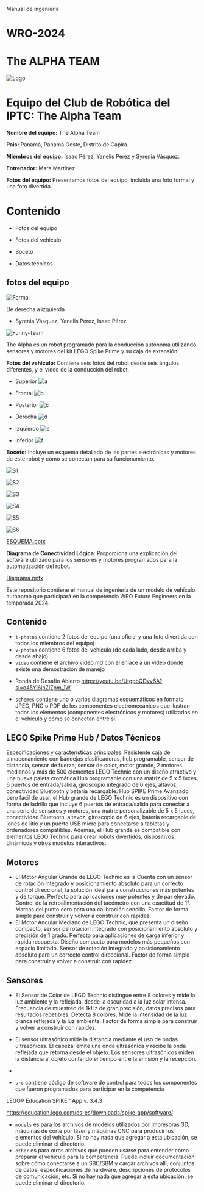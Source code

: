 Manual de ingeniería
# WRO-2024
# The ALPHA TEAM

![Logo](https://github.com/ROBOTICAIPTC/Alfa_Team/blob/main/other/logo-equipo.png)

Equipo del Club de Robótica del IPTC:  The  Alpha Team
====


**Nombre del equipo:**   The Alpha Team

**Pais:** Panamá, Panamá Oeste, Distrito de Capira.

**Miembros del equipo:** Isaac Pérez, Yanelis Pérez y Syrenia Vásquez.

**Entrenador:** Mara Martínez 

**Fotos del equipo:** Presentamos fotos del equipo, incluida una foto formal y una foto divertida.
# Contenido 
* Fotos del equipo    

* Fotos del vehiculo 

* Boceto

* Datos técnicos
## fotos del equipo  
![Formal](https://github.com/ROBOTICAIPTC/Alfa_Team/blob/main/t-photos/formal.jpg)

De derecha a izquierda
- Syrenia Vásquez, Yanelis Pérez, Isaac Pérez

![Funny-Team](https://github.com/ROBOTICAIPTC/Alfa_Team/blob/main/t-photos/funny-team.jpg)

The Alpha es un robot programado para la conducción autónoma utilizando sensores y motores del kit LEGO Spike Prime y su caja de extensión.

**Fotos del vehículo:** Contiene seis fotos del robot desde seis ángulos diferentes, y el vídeo de la conducción del robot.

- Superior
![a](https://github.com/ROBOTICAIPTC/Alfa_Team/blob/main/v-photos/a.jpg)

- Frontal
![b](https://github.com/ROBOTICAIPTC/Alfa_Team/blob/main/v-photos/b.jpg)

- Posterior
![c](https://github.com/ROBOTICAIPTC/Alfa_Team/blob/main/v-photos/c.jpg)

- Derecha
![d](https://github.com/ROBOTICAIPTC/Alfa_Team/blob/main/v-photos/d.jpg)

- Izquierdo
![e](https://github.com/ROBOTICAIPTC/Alfa_Team/blob/main/v-photos/e.jpg)

- Inferior
![f](https://github.com/ROBOTICAIPTC/Alfa_Team/blob/main/v-photos/f.jpg)


**Boceto:** Incluye un esquema detallado de las partes electrónicas y motores de este robot y cómo se conectan para su funcionamiento.

![S1](https://github.com/ROBOTICAIPTC/Alfa_Team/blob/main/schemes/Slide1.JPG)

![S2](https://github.com/ROBOTICAIPTC/Alfa_Team/blob/main/schemes/Slide2.JPG)

![S3](https://github.com/ROBOTICAIPTC/Alfa_Team/blob/main/schemes/Slide3.JPG)

![S4](https://github.com/ROBOTICAIPTC/Alfa_Team/blob/main/schemes/Slide4.JPG)

![S5](https://github.com/ROBOTICAIPTC/Alfa_Team/blob/main/schemes/Slide5.JPG)

![S6](https://github.com/ROBOTICAIPTC/Alfa_Team/blob/main/schemes/Slide6.JPG)

[ESQUEMA.pptx](https://github.com/user-attachments/files/16435126/ESQUEMA.pptx)


**Diagrama de Conectividad Lógica:** Proporciona una explicación del software utilizado para los sensores y motores programados para la automatización del robot.

[Diagrama.pptx](https://github.com/ROBOTICAIPTC/Alfa_Team/blob/main/schemes/scheme.pptX)

Este repositorio contiene el manual de ingeniería de un modelo de vehículo autónomo que participará en la competencia WRO Future Engineers en la temporada 2024.

## Contenido

* `t-photos` contiene 2 fotos del equipo (una oficial y una foto divertida con todos los miembros del equipo)
* `v-photos` contiene 6 fotos del vehículo (de cada lado, desde arriba y desde abajo)
* `video` contiene el archivo video.md con el enlace a un video donde existe una demostración de manejo

- Ronda de Desafio Abierto
https://youtu.be/UtgpbQDvv6A?si=o45Yi6jhZjZpm_1W 


* `schemes` contiene uno o varios diagramas esquemáticos en formato JPEG, PNG o PDF de los componentes electromecánicos que ilustran todos los elementos (componentes electrónicos y motores) utilizados en el vehículo y cómo se conectan entre sí.

 ## LEGO Spike Prime Hub / Datos Técnicos

Especificaciones y características principales:
Resistente caja de almacenamiento con bandejas clasificadoras, hub programable, sensor de distancia, sensor de fuerza, sensor de color, motor grande, 2 motores medianos y más de 500 elementos LEGO Technic con un diseño atractivo y una nueva paleta cromática
Hub programable con una matriz de 5 x 5 luces, 6 puertos de entrada/salida, giroscopio integrado de 6 ejes, altavoz, conectividad Bluetooth y batería recargable.
 Hub SPIKE Prime Avanzado pero fácil de usar, el Hub grande de LEGO Technic es un dispositivo con forma de ladrillo que incluye 6 puertos de entrada/salida para conectar a una serie de sensores y motores, una matriz personalizable de 5 x 5 luces, conectividad Bluetooth, altavoz, giroscopio de 6 ejes, batería recargable de iones de litio y un puerto USB micro para conectarse a tabletas y ordenadores compatibles. Además, el Hub grande es compatible con elementos LEGO Technic para crear robots divertidos, dispositivos dinámicos y otros modelos interactivos.

## Motores
* El Motor Angular Grande de LEGO Technic es la Cuenta con un sensor de rotación integrado y posicionamiento absoluto para un correcto control direccional, la solución ideal para construcciones más potentes y de torque.
Perfecto para aplicaciones muy potentes y de par elevado.
Control de la retroalimentación del tacómetro con una exactitud de 1°.
Marcas del punto cero para una calibración sencilla.
Factor de forma simple para construir y volver a construir con rapidez.
* El Motor Angular Mediano de LEGO Technic, que presenta un diseño compacto, sensor de rotación integrado con posicionamiento absoluto y precisión de 1 grado.
Perfecto para aplicaciones de carga inferior y rápida respuesta.
Diseño compacto para modelos más pequeños con espacio limitado.
Sensor de rotación integrado y posicionamiento absoluto para un correcto control direccional.
Factor de forma simple para construir y volver a construir con rapidez.

## Sensores 
* El Sensor de Color de LEGO Technic distingue entre 8 colores y mide la luz ambiente y la reflejada, desde la oscuridad a la luz solar intensa.
Frecuencia de muestreo de 1kHz de gran precisión, datos precisos para resultados repetibles.
Detecta 8 colores.
Mide la intensidad de la luz blanca reflejada y la luz ambiente.
Factor de forma simple para construir y volver a construir con rapidez.
* El sensor ultrasónico mide la distancia mediante el uso de ondas ultrasónicas. El cabezal emite una onda ultrasónica y recibe la onda reflejada que retorna desde el objeto. Los sensores ultrasónicos miden la distancia al objeto contando el tiempo entre la emisión y la recepción.
* 

* `src` contiene código de software de control para todos los componentes que fueron programados para participar en la competencia

LEGO® Education SPIKE™ App v. 3.4.3

https://education.lego.com/es-es/downloads/spike-app/software/


* `models` es para los archivos de modelos utilizados por impresoras 3D, máquinas de corte por láser y máquinas CNC para producir los elementos del vehículo. Si no hay nada que agregar a esta ubicación, se puede eliminar el directorio.
* `other` es para otros archivos que pueden usarse para entender cómo preparar el vehículo para la competencia. Puede incluir documentación sobre cómo conectarse a un SBC/SBM y cargar archivos allí, conjuntos de datos, especificaciones de hardware, descripciones de protocolos de comunicación, etc. Si no hay nada que agregar a esta ubicación, se puede eliminar el directorio.
